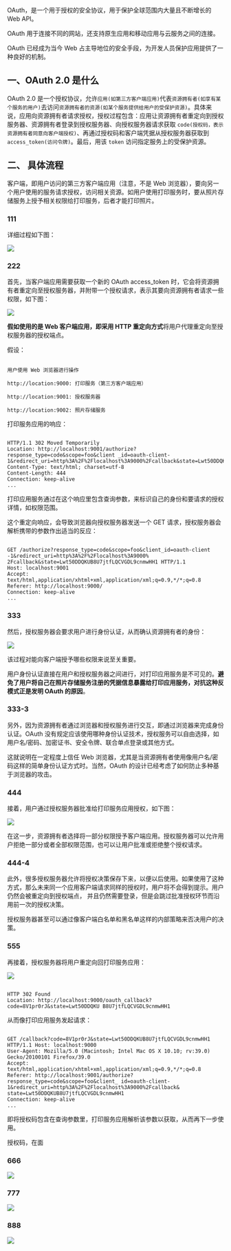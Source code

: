 

OAuth，是一个用于授权的安全协议，用于保护全球范围内大量且不断增长的 Web API。

OAuth 用于连接不同的网站，还支持原生应用和移动应用与云服务之间的连接。

OAuth 已经成为当今 Web 占主导地位的安全手段，为开发人员保护应用提供了一种良好的机制。

## 一、OAuth 2.0 是什么

OAuth 2.0 是一个授权协议，允许`应用(如第三方客户端应用)`代表`资源拥有者(如享有某个服务的用户)`去访问`资源拥有者的资源(如某个服务提供给用户的受保护资源)`。具体来说，应用向资源拥有者请求授权，授权过程包含：应用让资源拥有者重定向到授权服务器、资源拥有者登录到授权服务器、向授权服务器请求获取 `code(授权码，表示资源拥有者同意向客户端授权)`、再通过授权码和客户端凭据从授权服务器获取到 `access_token(访问令牌)`。最后，用该 `token` 访问指定服务上的受保护资源。


## 二、 具体流程

客户端，即用户访问的第三方客户端应用（注意，不是 Web 浏览器），要向另一个用户使用的服务请求授权，访问相关资源。如用户使用打印服务时，要从照片存储服务上授予相关权限给打印服务，后者才能打印照片。

### 111

详细过程如下图：

![](https://github.com/hoanFir/blogs/blob/master/%E5%B7%A5%E7%A8%8B/images/%E6%88%AA%E5%B1%8F2020-03-12%E4%B8%8B%E5%8D%884.34.42.png?raw=true)


### 222

首先，当客户端应用需要获取一个新的 OAuth access_token 时，它会将资源拥有者重定向至授权服务器，并附带一个授权请求，表示其要向资源拥有者请求一些权限，如下图：

![](https://github.com/hoanFir/blogs/blob/master/%E5%B7%A5%E7%A8%8B/images/%E6%88%AA%E5%B1%8F2020-03-12%E4%B8%8B%E5%8D%884.35.52.png?raw=true)

**假如使用的是 Web 客户端应用，即采用 HTTP 重定向方式**将用户代理重定向至授权服务器的授权端点。

假设：

```

用户使用 Web 浏览器进行操作

http://location:9000: 打印服务（第三方客户端应用）

http://location:9001: 授权服务器

http://location:9002: 照片存储服务

```

打印服务应用的响应：

```

HTTP/1.1 302 Moved Temporarily
Location: http://localhost:9001/authorize?response_type=code&scope=foo&client _id=oauth-client-1&redirect_uri=http%3A%2F%2Flocalhost%3A9000%2Fcallback&state=Lwt50DDQKUB8U7jtfLQCVGDL9cnmwHH1
Content-Type: text/html; charset=utf-8 
Content-Length: 444
Connection: keep-alive
...

```

打印应用服务通过在这个响应里包含查询参数，来标识自己的身份和要请求的授权详情，如权限范围。

这个重定向响应，会导致浏览器向授权服务器发送一个 GET 请求，授权服务器会解析携带的参数作出适当的反应：

```

GET /authorize?response_type=code&scope=foo&client_id=oauth-client -1&redirect_uri=http%3A%2F%2Flocalhost%3A9000% 2Fcallback&state=Lwt50DDQKUB8U7jtfLQCVGDL9cnmwHH1 HTTP/1.1
Host: localhost:9001
Accept: text/html,application/xhtml+xml,application/xml;q=0.9,*/*;q=0.8 
Referer: http://localhost:9000/
Connection: keep-alive
...

```



### 333

然后，授权服务器会要求用户进行身份认证，从而确认资源拥有者的身份：

![](https://github.com/hoanFir/blogs/blob/master/%E5%B7%A5%E7%A8%8B/images/%E6%88%AA%E5%B1%8F2020-03-12%E4%B8%8B%E5%8D%884.36.02.png?raw=true)

该过程对能向客户端授予哪些权限来说至关重要。

用户身份认证直接在用户和授权服务器之间进行，对打印应用服务是不可见的。**避免了用户将自己在照片存储服务注册的凭据信息暴露给打印应用服务，对抗这种反模式正是发明 OAuth 的原因**。


### 333-3

另外，因为资源拥有者通过浏览器和授权服务进行交互，即通过浏览器来完成身份认证。OAuth 没有规定应该使用哪种身份认证技术，授权服务可以自由选择，如用户名/密码、加密证书、安全令牌、联合单点登录或其他方式。

这就说明在一定程度上信任 Web 浏览器，尤其是当资源拥有者使用像用户名/密码这样的简单身份认证方式时。当然，OAuth 的设计已经考虑了如何防止多种基于浏览器的攻击。

### 444

接着，用户通过授权服务器批准给打印服务应用授权，如下图：

![](https://github.com/hoanFir/blogs/blob/master/%E5%B7%A5%E7%A8%8B/images/%E6%88%AA%E5%B1%8F2020-03-12%E4%B8%8B%E5%8D%884.36.07.png?raw=true)

在这一步，资源拥有者选择将一部分权限授予客户端应用。授权服务器可以允许用户拒绝一部分或者全部权限范围，也可以让用户批准或拒绝整个授权请求。


### 444-4

此外，很多授权服务器允许将授权决策保存下来，以便以后使用。如果使用了这种方式，那么未来同一个应用客户端请求同样的授权时，用户将不会得到提示。用户仍然会被重定向到授权端点， 并且仍然需要登录，但是会跳过批准授权环节而沿用前一次的授权决策。

授权服务器甚至可以通过像客户端白名单和黑名单这样的内部策略来否决用户的决策。


### 555

再接着，授权服务器将用户重定向回打印服务应用：

![](https://github.com/hoanFir/blogs/blob/master/%E5%B7%A5%E7%A8%8B/images/%E6%88%AA%E5%B1%8F2020-03-12%E4%B8%8B%E5%8D%884.36.15.png?raw=true)

```

HTTP 302 Found
Location: http://localhost:9000/oauth_callback?code=8V1pr0rJ&state=Lwt50DDQKU B8U7jtfLQCVGDL9cnmwHH1

```

从而像打印应用服务发起请求：

```

GET /callback?code=8V1pr0rJ&state=Lwt50DDQKUB8U7jtfLQCVGDL9cnmwHH1 HTTP/1.1 Host: localhost:9000
User-Agent: Mozilla/5.0 (Macintosh; Intel Mac OS X 10.10; rv:39.0) Gecko/20100101 Firefox/39.0
Accept: text/html,application/xhtml+xml,application/xml;q=0.9,*/*;q=0.8 
Referer: http://localhost:9001/authorize?response_type=code&scope=foo&client_ id=oauth-client-1&redirect_uri=http%3A%2F%2Flocalhost%3A9000%2Fcallback& state=Lwt50DDQKUB8U7jtfLQCVGDL9cnmwHH1
Connection: keep-alive
...

```

即将授权码包含在查询参数里，打印服务应用解析该参数以获取，从而再下一步使用。

授权码，在面


### 666

![](https://github.com/hoanFir/blogs/blob/master/%E5%B7%A5%E7%A8%8B/images/%E6%88%AA%E5%B1%8F2020-03-12%E4%B8%8B%E5%8D%884.36.22.png?raw=true)

### 777

![](https://github.com/hoanFir/blogs/blob/master/%E5%B7%A5%E7%A8%8B/images/%E6%88%AA%E5%B1%8F2020-03-12%E4%B8%8B%E5%8D%884.36.29.png?raw=true)


### 888

![](https://github.com/hoanFir/blogs/blob/master/%E5%B7%A5%E7%A8%8B/images/%E6%88%AA%E5%B1%8F2020-03-12%E4%B8%8B%E5%8D%884.36.36.png?raw=true)
